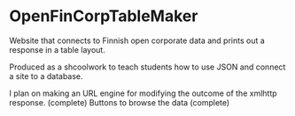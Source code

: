 # OpenFinCorpTableMaker
Website that connects to Finnish open corporate data and prints out a response in a table layout.

Produced as a shcoolwork to teach students how to use JSON and connect a site to a database.

I plan on making an URL engine for modifying the outcome of the xmlhttp response. (complete)
Buttons to browse the data  (complete)

